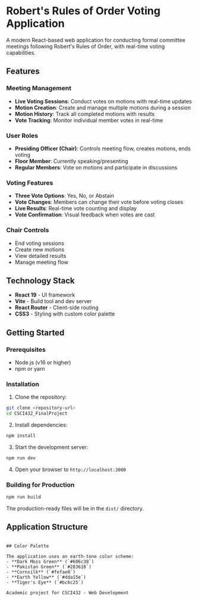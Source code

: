 # Robert's Rules of Order Voting Application

A modern React-based web application for conducting formal committee meetings following Robert's Rules of Order, with real-time voting capabilities.

## Features

### Meeting Management
- **Live Voting Sessions**: Conduct votes on motions with real-time updates
- **Motion Creation**: Create and manage multiple motions during a session
- **Motion History**: Track all completed motions with results
- **Vote Tracking**: Monitor individual member votes in real-time

### User Roles
- **Presiding Officer (Chair)**: Controls meeting flow, creates motions, ends voting
- **Floor Member**: Currently speaking/presenting
- **Regular Members**: Vote on motions and participate in discussions

### Voting Features
- **Three Vote Options**: Yes, No, or Abstain
- **Vote Changes**: Members can change their vote before voting closes
- **Live Results**: Real-time vote counting and display
- **Vote Confirmation**: Visual feedback when votes are cast

### Chair Controls
- End voting sessions
- Create new motions
- View detailed results
- Manage meeting flow

## Technology Stack

- **React 19** - UI framework
- **Vite** - Build tool and dev server
- **React Router** - Client-side routing
- **CSS3** - Styling with custom color palette

## Getting Started

### Prerequisites
- Node.js (v16 or higher)
- npm or yarn

### Installation

1. Clone the repository:
```bash
git clone <repository-url>
cd CSCI432_FinalProject
```

2. Install dependencies:
```bash
npm install
```

3. Start the development server:
```bash
npm run dev
```

4. Open your browser to `http://localhost:3000`

### Building for Production

```bash
npm run build
```

The production-ready files will be in the `dist/` directory.

## Application Structure

```

## Color Palette

The application uses an earth-tone color scheme:
- **Dark Moss Green** (`#606c38`)
- **Pakistan Green** (`#283618`)
- **Cornsilk** (`#fefae0`)
- **Earth Yellow** (`#dda15e`)
- **Tiger's Eye** (`#bc6c25`)

Academic project for CSCI432 - Web Development
